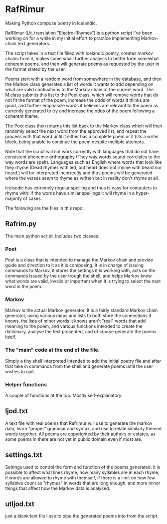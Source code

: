 # RafRimur
Making Python compose poetry in Icelandic.

RafRímur (Lit. translation "Electro-Rhymes") is a python script I've been working on for a while in my initial
effort to practice implementing Markov-chain text generators. 

The script takes in a text file filled with Icelandic poetry, creates markov chains from it, makes some small further analysis to better 
form somewhat coherent poems, and then will generate poems as requested by the user in the format stated by the user.

Poems start with a random word from somewhere in the database, and then the Markov class generates a list of words it wants to add
depending on what are valid contiuations to the Markov chain of the current word. The M.class submits this list to the Poet class, which 
will remove words that do not fit the format of the poem, increase the odds of words it thinks are good, and further emphasize words
it believes are relevant to the poem as currently generated to try and increase the odds of the poem following a coherent theme. 

The Poet class then returns this list back to the Markov class which will then randomly select the next word from the approved list, and
repeat the process with that word until it either has a complete poem or it hits a writer block, being unable to continue the poem despite
multiple attempts. 

Note that the script will not work correctly with languages that do not have consistent phonemic orthography (They way words sound correlates 
to the way words are spelt). Languages such as English where words that look like they rhyme (Dead rhymes with led, but heart does not rhyme with beard nor heard.)
will be interpreted incorrectly and thus poems will be generated where the verses *seem* to rhyme as written but in reality don't rhyme at all.

Icelandic has extremely regular spelling and thus is easy for computers to rhyme with: if the words have similar spellings it will rhyme in a 
hyper-majority of cases. 

The following are the files in this repo:

## Rafrim.py

The main python script. Includes two classes.

### Poet 
Poet is a class that is intended to manage the Markov chain and provide guide and direction to it as it is composing.
It is in charge of issuing commands to Markov, it stores the settings it is working with, acts on the commands issued by 
the user trough the shell, and helps Markov know what words are valid, invalid or important when it is trying to select the
next word in the poem. 

### Markov 
Markov is the actual Markov generator. It is a fairly standard Markov chain generator, using various maps and lists to both
store the connections it knows, the lists of minor words it knows aren't "real" words that add meaning to the poem, and various functions
intended to create the dictionary, analyse the text presented, and of course generate the poems itself.

### The "main" code at the end of the file.

Simply a tiny shell interpreted intended to add the initial poetry file and after that take in commands from the shell and generate poems until 
the user wishes to quit. 

### Helper functions

A couple of functions at the top. Mostly self-explanatory.

## ljod.txt

A text file with real poems that Rafrimur will use to generate the markov data, learn "proper" grammar and syntax, and 
use to relate similarly themed words together. All poems are copyrighted by their authors or estates, as some poems in there
are not yet in public domain even if most are. 

## settings.txt

Settings used to control the form and function of the poems generated. 
it is possible to affect what lines rhyme, how many syllables are in each rhyme, if words
are allowed to rhyme with themself, if there is a limit on how few syllables count as "rhymes" in 
words that are long enough, and more minor things that affect how the Markov data is analysed. 

## utljod.txt

just a blank text file I use to pipe the generated poems into from the script. 

